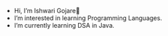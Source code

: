 -  Hi, I’m Ishwari Gojare👋
-  I’m interested in learning Programming Languages.
-  I’m currently learning DSA in Java.
 
 
 

<!---
Ishwari-Gojare/Ishwari-Gojare is a ✨ special ✨ repository because its `README.md` (this file) appears on your GitHub profile.
You can click the Preview link to take a look at your changes.
--->
